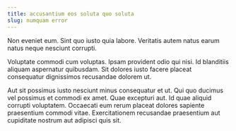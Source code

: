 ```yaml
---
title: accusantium eos soluta quo soluta
slug: numquam error
---
```


Non eveniet eum. Sint quo iusto quia labore. Veritatis autem natus earum natus neque nesciunt corrupti.

Voluptate commodi cum voluptas. Ipsam provident odio qui nisi. Id blanditiis aliquam aspernatur quibusdam. Sit dolores iusto facere placeat consequatur dignissimos recusandae dolorem ut.

Aut sit possimus iusto nesciunt minus consequatur et ut. Qui quo ducimus vel possimus et commodi ex amet. Quae excepturi aut. Id quae aliquid corrupti voluptatem. Occaecati eum rerum placeat dolores sapiente praesentium commodi vitae. Exercitationem recusandae praesentium aut cupiditate nostrum aut adipisci quis sit.
